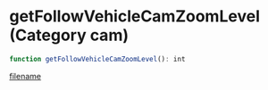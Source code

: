 # getFollowVehicleCamZoomLevel (Category cam)

```js
function getFollowVehicleCamZoomLevel(): int
```

[filename](getFollowVehicleCamZoomLevel_m.md ':include')